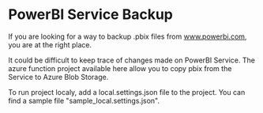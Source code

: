 # PowerBI Service Backup

If you are looking for a way to backup .pbix files from www.powerbi.com, you are at the right place. 

It could be difficult to keep trace of changes made on PowerBI Service.
The azure function project available here allow you to copy pbix from the Service to Azure Blob Storage.

To run project localy, add a local.settings.json file to the project. You can find a sample file "sample_local.settings.json".
